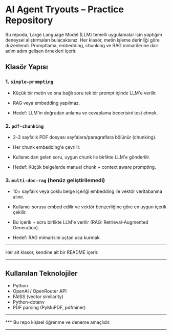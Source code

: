 # AI Agent Tryouts – Practice Repository

Bu repoda, Large Language Model (LLM) temelli uygulamalar için yaptığım deneysel alıştırmaları bulacaksınız. Her klasör, metin işleme derinliği göre düzenlendi. Promptlama, embedding, chunking ve RAG mimarilerine dair adım adım gelişen örnekleri içerir.

## Klasör Yapısı

### 1. `simple-prompting `
- Küçük bir metin ve ona bağlı soru tek bir prompt içinde LLM'e verilir.
- RAG veya embedding yapılmaz.

- Hedef: LLM'in doğrudan anlama ve cevaplama becerisini test etmek.

### 2. `pdf-chunking`
- 2–3 sayfalık PDF dosyası sayfalara/paragraflara bölünür (chunking).
- Her chunk embedding'e çevrilir.
- Kullanıcıdan gelen soru, uygun chunk ile birlikte LLM'e gönderilir.

- Hedef: Küçük belgelerde manuel chunk + context aware prompting.

### 3. `multi-doc-rag` (henüz geliştirilemedi)
- 10+ sayfalık veya çoklu belge içeriği embedding ile vektör veritabanına alınır.
- Kullanıcı sorusu embed edilir ve vektör benzerliğine göre en uygun içerik çekilir.
- Bu içerik + soru birlikte LLM'e verilir (RAG: Retrieval-Augmented Generation).

- Hedef: RAG mimarisini uçtan uca kurmak.

---

Her alt klasör, kendine ait bir README içerir.

---

## Kullanılan Teknolojiler
- Python
- OpenAI / OpenRouter API
- FAISS (vector similarity)
- Python-dotenv
- PDF parsing (PyMuPDF, pdfminer)

---


*** Bu repo kişisel öğrenme ve deneme amaçlıdır.

---
